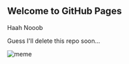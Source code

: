 ## Welcome to GitHub Pages

Haah Nooob

Guess I'll delete this repo soon... 

![meme](https://ih0.redbubble.net/image.718840662.0143/ap,550x550,12x12,1,transparent,t.u1.png)
